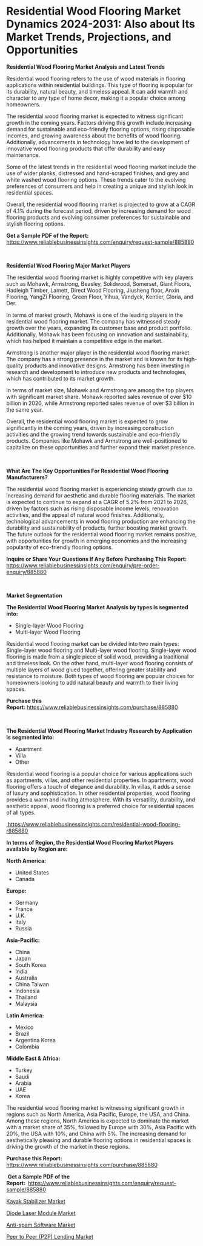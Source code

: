 <p><h1>Residential Wood Flooring Market Dynamics 2024-2031: Also about Its Market Trends, Projections, and Opportunities</h1></p><p><strong>Residential Wood Flooring Market Analysis and Latest Trends</strong></p>
<p><p>Residential wood flooring refers to the use of wood materials in flooring applications within residential buildings. This type of flooring is popular for its durability, natural beauty, and timeless appeal. It can add warmth and character to any type of home decor, making it a popular choice among homeowners.</p><p>The residential wood flooring market is expected to witness significant growth in the coming years. Factors driving this growth include increasing demand for sustainable and eco-friendly flooring options, rising disposable incomes, and growing awareness about the benefits of wood flooring. Additionally, advancements in technology have led to the development of innovative wood flooring products that offer durability and easy maintenance.</p><p>Some of the latest trends in the residential wood flooring market include the use of wider planks, distressed and hand-scraped finishes, and grey and white washed wood flooring options. These trends cater to the evolving preferences of consumers and help in creating a unique and stylish look in residential spaces.</p><p>Overall, the residential wood flooring market is projected to grow at a CAGR of 4.1% during the forecast period, driven by increasing demand for wood flooring products and evolving consumer preferences for sustainable and stylish flooring options.</p></p>
<p><strong>Get a Sample PDF of the Report:&nbsp;</strong> <a href="https://www.reliablebusinessinsights.com/enquiry/request-sample/885880">https://www.reliablebusinessinsights.com/enquiry/request-sample/885880</a></p>
<p>&nbsp;</p>
<p><strong>Residential Wood Flooring Major Market Players</strong></p>
<p><p>The residential wood flooring market is highly competitive with key players such as Mohawk, Armstrong, Beasley, Solidwood, Somerset, Giant Floors, Hadleigh Timber, Lamett, Direct Wood Flooring, Jiusheng floor, Anxin Flooring, YangZi Flooring, Green Floor, Yihua, Vandyck, Kentier, Gloria, and Der. </p><p>In terms of market growth, Mohawk is one of the leading players in the residential wood flooring market. The company has witnessed steady growth over the years, expanding its customer base and product portfolio. Additionally, Mohawk has been focusing on innovation and sustainability, which has helped it maintain a competitive edge in the market.</p><p>Armstrong is another major player in the residential wood flooring market. The company has a strong presence in the market and is known for its high-quality products and innovative designs. Armstrong has been investing in research and development to introduce new products and technologies, which has contributed to its market growth.</p><p>In terms of market size, Mohawk and Armstrong are among the top players with significant market share. Mohawk reported sales revenue of over $10 billion in 2020, while Armstrong reported sales revenue of over $3 billion in the same year.</p><p>Overall, the residential wood flooring market is expected to grow significantly in the coming years, driven by increasing construction activities and the growing trend towards sustainable and eco-friendly products. Companies like Mohawk and Armstrong are well-positioned to capitalize on these opportunities and further expand their market presence.</p></p>
<p>&nbsp;</p>
<p><strong>What Are The Key Opportunities For Residential Wood Flooring Manufacturers?</strong></p>
<p><p>The residential wood flooring market is experiencing steady growth due to increasing demand for aesthetic and durable flooring materials. The market is expected to continue to expand at a CAGR of 5.2% from 2021 to 2026, driven by factors such as rising disposable income levels, renovation activities, and the appeal of natural wood finishes. Additionally, technological advancements in wood flooring production are enhancing the durability and sustainability of products, further boosting market growth. The future outlook for the residential wood flooring market remains positive, with opportunities for growth in emerging economies and the increasing popularity of eco-friendly flooring options.</p></p>
<p><strong>Inquire or Share Your Questions If Any Before Purchasing This Report:</strong> <a href="https://www.reliablebusinessinsights.com/enquiry/pre-order-enquiry/885880">https://www.reliablebusinessinsights.com/enquiry/pre-order-enquiry/885880</a></p>
<p>&nbsp;</p>
<p><strong>Market Segmentation</strong></p>
<p><strong>The Residential Wood Flooring Market Analysis by types is segmented into:</strong></p>
<p><ul><li>Single-layer Wood Flooring</li><li>Multi-layer Wood Flooring</li></ul></p>
<p><p>Residential wood flooring market can be divided into two main types: Single-layer wood flooring and Multi-layer wood flooring. Single-layer wood flooring is made from a single piece of solid wood, providing a traditional and timeless look. On the other hand, multi-layer wood flooring consists of multiple layers of wood glued together, offering greater stability and resistance to moisture. Both types of wood flooring are popular choices for homeowners looking to add natural beauty and warmth to their living spaces.</p></p>
<p><strong>Purchase this Report:&nbsp;</strong><a href="https://www.reliablebusinessinsights.com/purchase/885880">https://www.reliablebusinessinsights.com/purchase/885880</a></p>
<p>&nbsp;</p>
<p><strong>The Residential Wood Flooring Market Industry Research by Application is segmented into:</strong></p>
<p><ul><li>Apartment</li><li>Villa</li><li>Other</li></ul></p>
<p><p>Residential wood flooring is a popular choice for various applications such as apartments, villas, and other residential properties. In apartments, wood flooring offers a touch of elegance and durability. In villas, it adds a sense of luxury and sophistication. In other residential properties, wood flooring provides a warm and inviting atmosphere. With its versatility, durability, and aesthetic appeal, wood flooring is a preferred choice for residential spaces of all types.</p></p>
<p><a href="https://www.reliablebusinessinsights.com/residential-wood-flooring-r885880">&nbsp;https://www.reliablebusinessinsights.com/residential-wood-flooring-r885880</a></p>
<p><strong>In terms of Region, the Residential Wood Flooring Market Players available by Region are:</strong></p>
<p>
    <p> <strong> North America: </strong>
        <ul>
            <li>United States</li>
            <li>Canada</li>
        </ul>
        </p> 
    <p> <strong> Europe: </strong>
        <ul>
            <li>Germany</li>
            <li>France</li>
            <li>U.K.</li>
            <li>Italy</li>
            <li>Russia</li>
        </ul>
        </p> 
    <p> <strong> Asia-Pacific: </strong>
        <ul>
            <li>China</li>
            <li>Japan</li>
            <li>South Korea</li>
            <li>India</li>
            <li>Australia</li>
            <li>China Taiwan</li>
            <li>Indonesia</li>
            <li>Thailand</li>
            <li>Malaysia</li>
        </ul>
        </p> 
    <p> <strong> Latin America: </strong>
        <ul>
            <li>Mexico</li>
            <li>Brazil</li>
            <li>Argentina Korea</li>
            <li>Colombia</li>
        </ul>
        </p> 
    <p> <strong> Middle East & Africa: </strong>
        <ul>
            <li>Turkey</li>
            <li>Saudi</li>
            <li>Arabia</li>
            <li>UAE</li>
            <li>Korea</li>
        </ul>
    </p>
    </p>
<p><p>The residential wood flooring market is witnessing significant growth in regions such as North America, Asia Pacific, Europe, the USA, and China. Among these regions, North America is expected to dominate the market with a market share of 35%, followed by Europe with 30%, Asia Pacific with 20%, the USA with 10%, and China with 5%. The increasing demand for aesthetically pleasing and durable flooring options in residential spaces is driving the growth of the market in these regions.</p></p>
<p><strong>Purchase this Report: </strong><a href="https://www.reliablebusinessinsights.com/purchase/885880">https://www.reliablebusinessinsights.com/purchase/885880</a></p>
<p>&nbsp;<strong>Get a Sample PDF of the Report:&nbsp;&nbsp;</strong><a href="https://www.reliablebusinessinsights.com/enquiry/request-sample/885880">https://www.reliablebusinessinsights.com/enquiry/request-sample/885880</a></p>
<p><strong></strong></p>
<p><p><a href="https://www.linkedin.com/pulse/global-kayak-stabilizer-market-projected-grow-cagr-94-emnkc">Kayak Stabilizer Market</a></p><p><a href="https://www.linkedin.com/pulse/diode-laser-module-market-size-amp-share-analysis-growth-vksec">Diode Laser Module Market</a></p><p><a href="https://github.com/globismark/Market-Research-Report-List-4/blob/main/anti-spam-software-market.md">Anti-spam Software Market</a></p><p><a href="https://github.com/prosalinda88/Market-Research-Report-List-5/blob/main/peer-to-peer-p2p-lending-market.md">Peer to Peer (P2P) Lending Market</a></p></p>